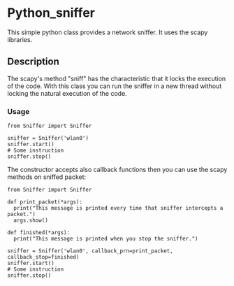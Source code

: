 # Python_sniffer
This simple python class provides a network sniffer. It uses the scapy libraries.

## Description
The scapy's method "sniff" has the characteristic that it locks the execution of the code. With this class you can run the sniffer in a new thread without locking the natural execution of the code.

### Usage
```
from Sniffer import Sniffer

sniffer = Sniffer('wlan0')
sniffer.start()
# Some instruction
sniffer.stop()
```
The constructor accepts also callback functions then you can use the scapy methods on sniffed packet:
```
from Sniffer import Sniffer

def print_packet(*args):
  print("This message is printed every time that sniffer intercepts a packet.")
  args.show()

def finished(*args):
  print("This message is printed when you stop the sniffer.")

sniffer = Sniffer('wlan0', callback_prn=print_packet, callback_stop=finished)
sniffer.start()
# Some instruction
sniffer.stop()
```
